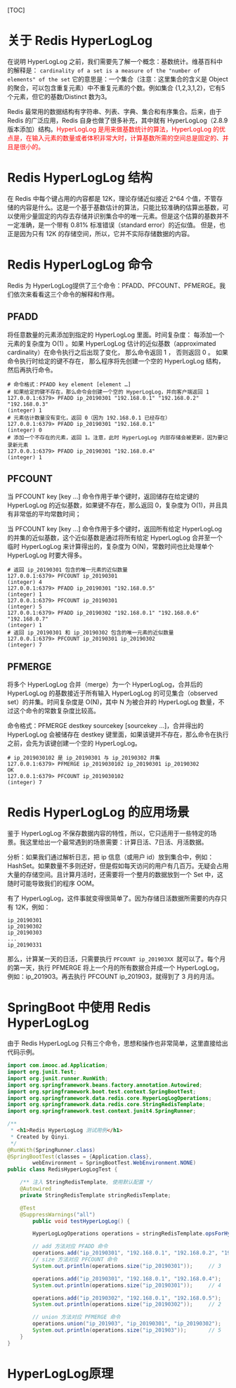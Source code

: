 [TOC]

# 关于 Redis HyperLogLog
在说明 HyperLogLog 之前，我们需要先了解一个概念：基数统计。维基百科中的解释是：
`cardinality of a set is a measure of the "number of elements" of the set`
它的意思是：一个集合（注意：这里集合的含义是 Object 的聚合，可以包含重复元素）中不重复元素的个数。例如集合 {1,2,3,1,2}，它有5个元素，但它的基数/Distinct 数为3。

Redis 最常用的数据结构有字符串、列表、字典、集合和有序集合。后来，由于 Redis 的广泛应用，Redis 自身也做了很多补充，其中就有 HyperLogLog（2.8.9 版本添加）结构。<font color="red">HyperLogLog 是用来做基数统计的算法，HyperLogLog 的优点是，在输入元素的数量或者体积非常大时，计算基数所需的空间总是固定的、并且是很小的。</font>

# Redis HyperLogLog 结构
在 Redis 中每个键占用的内容都是 12K，理论存储近似接近 2^64 个值，不管存储的内容是什么。这是一个基于基数估计的算法，只能比较准确的估算出基数，可以使用少量固定的内存去存储并识别集合中的唯一元素。但是这个估算的基数并不一定准确，是一个带有 0.81% 标准错误（standard error）的近似值。
但是，也正是因为只有 12K 的存储空间，所以，它并不实际存储数据的内容。

# Redis HyperLogLog 命令
Redis 为 HyperLogLog提供了三个命令：PFADD、PFCOUNT、PFMERGE。我们依次来看看这三个命令的解释和作用。

## PFADD
将任意数量的元素添加到指定的 HyperLogLog 里面。时间复杂度： 每添加一个元素的复杂度为 O(1) 。如果 HyperLogLog 估计的近似基数（approximated cardinality）在命令执行之后出现了变化， 那么命令返回 1 ， 否则返回 0 。 如果命令执行时给定的键不存在， 那么程序将先创建一个空的 HyperLogLog 结构， 然后再执行命令。

```
# 命令格式：PFADD key element [element …]
# 如果给定的键不存在，那么命令会创建一个空的 HyperLogLog，并向客户端返回 1
127.0.0.1:6379> PFADD ip_20190301 "192.168.0.1" "192.168.0.2" "192.168.0.3"
(integer) 1
# 元素估计数量没有变化，返回 0（因为 192.168.0.1 已经存在）
127.0.0.1:6379> PFADD ip_20190301 "192.168.0.1"
(integer) 0
# 添加一个不存在的元素，返回 1。注意，此时 HyperLogLog 内部存储会被更新，因为要记录新元素
127.0.0.1:6379> PFADD ip_20190301 "192.168.0.4"
(integer) 1
```

## PFCOUNT

当 PFCOUNT key [key …] 命令作用于单个键时，返回储存在给定键的 HyperLogLog 的近似基数，如果键不存在，那么返回 0，复杂度为 O(1)，并且具有非常低的平均常数时间；

当 PFCOUNT key [key …] 命令作用于多个键时，返回所有给定 HyperLogLog 的并集的近似基数，这个近似基数是通过将所有给定 HyperLogLog 合并至一个临时 HyperLogLog 来计算得出的，复杂度为 O(N)，常数时间也比处理单个 HyperLogLog 时要大得多。

```
# 返回 ip_20190301 包含的唯一元素的近似数量
127.0.0.1:6379> PFCOUNT ip_20190301
(integer) 4
127.0.0.1:6379> PFADD ip_20190301 "192.168.0.5"
(integer) 1
127.0.0.1:6379> PFCOUNT ip_20190301
(integer) 5
127.0.0.1:6379> PFADD ip_20190302 "192.168.0.1" "192.168.0.6" "192.168.0.7"
(integer) 1
# 返回 ip_20190301 和 ip_20190302 包含的唯一元素的近似数量
127.0.0.1:6379> PFCOUNT ip_20190301 ip_20190302
(integer) 7
```

## PFMERGE
将多个 HyperLogLog 合并（merge）为一个 HyperLogLog，合并后的 HyperLogLog 的基数接近于所有输入 HyperLogLog 的可见集合（observed set）的并集。时间复杂度是 O(N)，其中 N 为被合并的 HyperLogLog 数量，不过这个命令的常数复杂度比较高。

命令格式：PFMERGE destkey sourcekey [sourcekey …]，合并得出的 HyperLogLog 会被储存在 destkey 键里面，如果该键并不存在，那么命令在执行之前，会先为该键创建一个空的 HyperLogLog。

```
# ip_2019030102 是 ip_20190301 与 ip_20190302 并集
127.0.0.1:6379> PFMERGE ip_2019030102 ip_20190301 ip_20190302
OK
127.0.0.1:6379> PFCOUNT ip_2019030102
(integer) 7
```

# Redis HyperLogLog 的应用场景
鉴于 HyperLogLog 不保存数据内容的特性，所以，它只适用于一些特定的场景。我这里给出一个最常遇到的场景需要：计算日活、7日活、月活数据。

分析：如果我们通过解析日志，把 ip 信息（或用户 id）放到集合中，例如：HashSet。如果数量不多则还好，但是假如每天访问的用户有几百万。无疑会占用大量的存储空间。且计算月活时，还需要将一个整月的数据放到一个 Set 中，这随时可能导致我们的程序 OOM。

有了 HyperLogLog，这件事就变得很简单了。因为存储日活数据所需要的内存只有 12K，例如：
```
ip_20190301
ip_20190302
ip_20190303
...
ip_20190331
```
那么，计算某一天的日活，只需要执行 `PFCOUNT ip_201903XX `就可以了。每个月的第一天，执行 PFMERGE 将上一个月的所有数据合并成一个 HyperLogLog，例如：ip_201903。再去执行 PFCOUNT ip_201903，就得到了 3 月的月活。

# SpringBoot 中使用 Redis HyperLogLog
由于 Redis HyperLogLog 只有三个命令，思想和操作也非常简单，这里直接给出代码示例。
```java
import com.imooc.ad.Application;
import org.junit.Test;
import org.junit.runner.RunWith;
import org.springframework.beans.factory.annotation.Autowired;
import org.springframework.boot.test.context.SpringBootTest;
import org.springframework.data.redis.core.HyperLogLogOperations;
import org.springframework.data.redis.core.StringRedisTemplate;
import org.springframework.test.context.junit4.SpringRunner;

/**
 * <h1>Redis HyperLogLog 测试用例</h1>
 * Created by Qinyi.
 */
@RunWith(SpringRunner.class)
@SpringBootTest(classes = {Application.class},
        webEnvironment = SpringBootTest.WebEnvironment.NONE)
public class RedisHyperLogLogTest {

    /** 注入 StringRedisTemplate, 使用默认配置 */
    @Autowired
    private StringRedisTemplate stringRedisTemplate;

    @Test
    @SuppressWarnings("all")
        public void testHyperLogLog() {

        HyperLogLogOperations operations = stringRedisTemplate.opsForHyperLogLog();

        // add 方法对应 PFADD 命令
        operations.add("ip_20190301", "192.168.0.1", "192.168.0.2", "192.168.0.3");
        // size 方法对应 PFCOUNT 命令
        System.out.println(operations.size("ip_20190301"));     // 3

        operations.add("ip_20190301", "192.168.0.1", "192.168.0.4");
        System.out.println(operations.size("ip_20190301"));     // 4

        operations.add("ip_20190302", "192.168.0.1", "192.168.0.5");
        System.out.println(operations.size("ip_20190302"));     // 2

        // union 方法对应 PFMERGE 命令
        operations.union("ip_201903", "ip_20190301", "ip_20190302");
        System.out.println(operations.size("ip_201903"));       // 5
    }
}
```

# HyperLogLog原理

